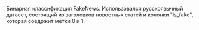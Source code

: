 Бинарная классификация FakeNews. Использовался русскоязычный датасет, состоящий из заголовков новостных статей и колонки "is_fake", которая соедржит метки 0 и 1.